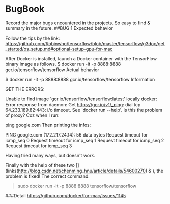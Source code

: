 # BugBook
Record the major bugs encountered in the projects. So easy to find & summary in the future.
##BUG 1
Expected behavior

Follow the tips by the link:
https://github.com/Robinwho/tensorflow/blob/master/tensorflow/g3doc/get_started/os_setup.md#optional-setup-gpu-for-mac

After Docker is installed, launch a Docker container with the TensorFlow binary image as follows.
$ docker run -it -p 8888:8888 gcr.io/tensorflow/tensorflow
Actual behavior

$ docker run -it -p 8888:8888 gcr.io/tensorflow/tensorflow
Information

GET THE ERRORS:

Unable to find image 'gcr.io/tensorflow/tensorflow:latest' locally
docker: Error response from daemon: Get https://gcr.io/v1/_ping: dial tcp 64.233.189.82:443: i/o timeout.
See 'docker run --help'.
Is this the problem of proxy? Coz when I run:

ping google.com
Then printing the infos:

PING google.com (172.217.24.14): 56 data bytes
Request timeout for icmp_seq 0
Request timeout for icmp_seq 1
Request timeout for icmp_seq 2
Request timeout for icmp_seq 3

Having tried many ways, but doesn't work. 

Finally with the help of these two [](links(http://blog.csdn.net/chenming_hnu/article/details/54600270) & ), the problem is fixed!
The correct command:
>sudo docker run -it -p 8888:8888 tensorflow/tensorflow

###Detail
https://github.com/docker/for-mac/issues/1145
